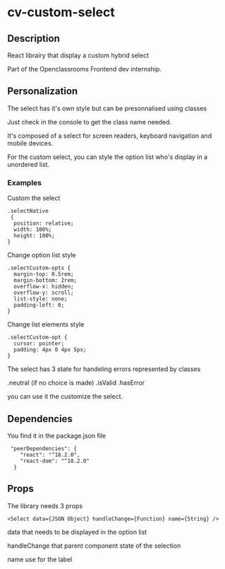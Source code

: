 # cv-custom-select

## Description

React librairy that display a custom hybrid select

Part of the Openclassrooms Frontend dev internship.

## Personalization

The select has it's own style but can be presonnalised using classes

Just check in the console to get the class name needed.

It's composed of a select for screen readers, keyboard navigation and mobile devices.

For the custom select, you can style the option list who's display in a unordered list.

### Examples

Custom the select

```
.selectNative
 {
  position: relative;
  width: 100%;
  height: 100%;
}
```

Change option list style

```
.selectCustom-opts {
  margin-top: 0.5rem;
  margin-bottom: 2rem;
  overflow-x: hidden;
  overflow-y: scroll;
  list-style: none;
  padding-left: 0;
}
```

Change list elements style

```
.selectCustom-opt {
  cursor: pointer;
  padding: 4px 0 4px 5px;
}
```

The select has 3 state for handeling errors represented by classes

.neutral (if no choice is made)
.isValid
.hasError

you can use it the customize the select.

## Dependencies

You find it in the package.json file

```
 "peerDependencies": {
    "react": "^18.2.0",
    "react-dom": "^18.2.0"
  }
```

## Props

The library needs 3 props

```
<Select data={JSON Object} handleChange={Function} name={String} />
```

data that needs to be displayed in the option list

handleChange that parent component state of the selection

name use for the label
